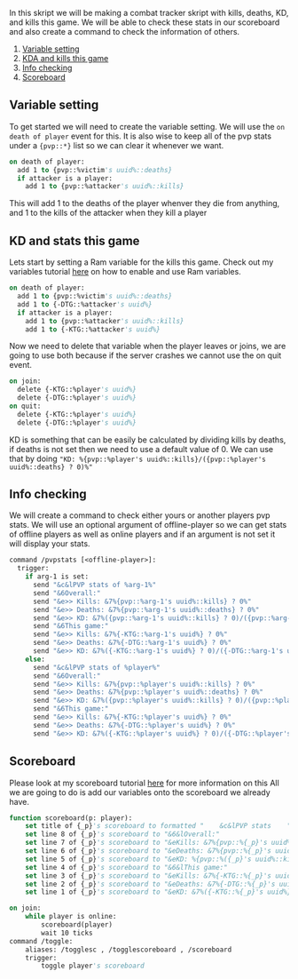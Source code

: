 In this skript we will be making a combat tracker skript with kills, deaths, KD, and kills this game.
We will be able to check these stats in our scoreboard and also create a command to check the information of others.

1) [Variable setting](#Variable-setting)
2) [KDA and kills this game](#KD-and-stats-this-game)
3) [Info checking](#Info-checking)
4) [Scoreboard](#Scoreboard)

## Variable setting
To get started we will need to create the variable setting.
We will use the `on death of player` event for this.
It is also wise to keep all of the pvp stats under a `{pvp::*}` list so we can clear it whenever we want.
```vb
on death of player:
  add 1 to {pvp::%victim's uuid%::deaths}
  if attacker is a player:
    add 1 to {pvp::%attacker's uuid%::kills}
```
This will add 1 to the deaths of the player whenver they die from anything, and 1 to the kills of the attacker when they kill a player
## KD and stats this game
Lets start by setting a Ram variable for the kills this game.
Check out my variables tutorial [here](https://github.com/Simpleton6969/Skripts/blob/main/Variables.md) on how to enable and use Ram variables.
```vb
on death of player:
  add 1 to {pvp::%victim's uuid%::deaths}
  add 1 to {-DTG::%attacker's uuid%}
  if attacker is a player:
    add 1 to {pvp::%attacker's uuid%::kills}
    add 1 to {-KTG::%attacker's uuid%}
```
Now we need to delete that variable when the player leaves or joins, we are going to use both because if the server crashes we cannot use the on quit event.
```vb
on join:
  delete {-KTG::%player's uuid%}
  delete {-DTG::%player's uuid%}
on quit:
  delete {-KTG::%player's uuid%}
  delete {-DTG::%player's uuid%}
```
KD is something that can be easily be calculated by dividing kills by deaths, if deaths is not set then we need to use a default value of 0.
We can use that by doing `"KD: %{pvp::%player's uuid%::kills}/({pvp::%player's uuid%::deaths} ? 0)%"`

## Info checking
We will create a command to check either yours or another players pvp stats. 
We will use an optional argument of offline-player so we can get stats of offline players as well as online players and if an argument is not set it will display your stats.
```vb
command /pvpstats [<offline-player>]:
  trigger:
    if arg-1 is set:
      send "&c&lPVP stats of %arg-1%"
      send "&6Overall:"
      send "&e>> Kills: &7%{pvp::%arg-1's uuid%::kills} ? 0%"
      send "&e>> Deaths: &7%{pvp::%arg-1's uuid%::deaths} ? 0%"
      send "&e>> KD: &7%({pvp::%arg-1's uuid%::kills} ? 0)/({pvp::%arg-1's uuid%::deaths} ? 0)%"
      send "&6This game:"
      send "&e>> Kills: &7%{-KTG::%arg-1's uuid%} ? 0%"
      send "&e>> Deaths: &7%{-DTG::%arg-1's uuid%} ? 0%"
      send "&e>> KD: &7%({-KTG::%arg-1's uuid%} ? 0)/({-DTG::%arg-1's uuid%} ? 0)%"
    else:
      send "&c&lPVP stats of %player%"
      send "&6Overall:"
      send "&e>> Kills: &7%{pvp::%player's uuid%::kills} ? 0%"
      send "&e>> Deaths: &7%{pvp::%player's uuid%::deaths} ? 0%"
      send "&e>> KD: &7%({pvp::%player's uuid%::kills} ? 0)/({pvp::%player's uuid%::deaths} ? 0)%"
      send "&6This game:"
      send "&e>> Kills: &7%{-KTG::%player's uuid%} ? 0%"
      send "&e>> Deaths: &7%{-DTG::%player's uuid%} ? 0%"
      send "&e>> KD: &7%({-KTG::%player's uuid%} ? 0)/({-DTG::%player's uuid%} ? 0)%"
```
## Scoreboard
Please look at my scoreboard tutorial [here](https://github.com/Simpleton6969/Skripts/blob/main/Scoreboard.md) for more information on this 
All we are going to do is add our variables onto the scoreboard we already have.
```vb
function scoreboard(p: player):
    set title of {_p}'s scoreboard to formatted "    &c&lPVP stats    "
    set line 8 of {_p}'s scoreboard to "&6&lOverall:"
    set line 7 of {_p}'s scoreboard to "&eKills: &7%{pvp::%{_p}'s uuid%::kills} ? 0%"
    set line 6 of {_p}'s scoreboard to "&eDeaths: &7%{pvp::%{_p}'s uuid%::deaths} ? 0%"
    set line 5 of {_p}'s scoreboard to "&eKD: %{pvp::%({_p}'s uuid%::kills} ? 0)/({pvp::%{_p}'s uuid%::deaths} ? 0)%"
    set line 4 of {_p}'s scoreboard to "&6&lThis game:"
    set line 3 of {_p}'s scoreboard to "&eKills: &7%{-KTG::%{_p}'s uuid%} ? 0%"
    set line 2 of {_p}'s scoreboard to "&eDeaths: &7%{-DTG::%{_p}'s uuid%} ? 0%"
    set line 1 of {_p}'s scoreboard to "&eKD: &7%({-KTG::%{_p}'s uuid%} ? 0)/({-DTG::%{_p}'s uuid%} ? 0)%"

on join:
    while player is online:
        scoreboard(player)
        wait 10 ticks
command /toggle:
    aliases: /togglesc , /togglescoreboard , /scoreboard
    trigger:
        toggle player's scoreboard
```
